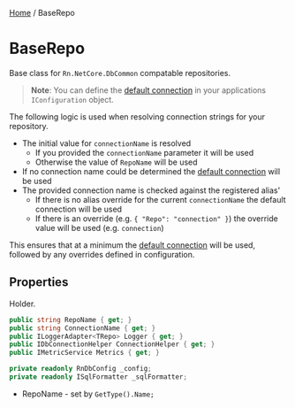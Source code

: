 [Home](/README.md) / BaseRepo

# BaseRepo
Base class for `Rn.NetCore.DbCommon` compatable repositories.

> **Note**: You can define the [default connection](/docs/config/RnDbConfig.md) in your applications `IConfiguration` object.

The following logic is used when resolving connection strings for your repository.

- The initial value for `connectionName` is resolved
  - If you provided the `connectionName` parameter it will be used
  - Otherwise the value of `RepoName` will be used
- If no connection name could be determined the [default connection](/docs/config/RnDbConfig.md) will be used
- The provided connection name is checked against the registered alias'
  - If there is no alias override for the current `connectionName` the default connection will be used
  - If there is an override (e.g. `{ "Repo": "connection" }`) the override value will be used (e.g. `connection`)

This ensures that at a minimum the [default connection](/docs/config/RnDbConfig.md) will be used, followed by any overrides defined in configuration.

## Properties
Holder.

```cs
public string RepoName { get; }
public string ConnectionName { get; }
public ILoggerAdapter<TRepo> Logger { get; }
public IDbConnectionHelper ConnectionHelper { get; }
public IMetricService Metrics { get; }

private readonly RnDbConfig _config;
private readonly ISqlFormatter _sqlFormatter;
```

- RepoName - set by `GetType().Name;`
